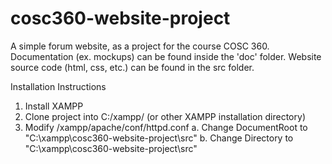 # cosc360-website-project
A simple forum website, as a project for the course COSC 360. Documentation (ex. mockups) can be found inside the 'doc' folder. Website source code (html, css, etc.) can be found in the src folder.

Installation Instructions
1. Install XAMPP
2. Clone project into C:/xampp/ (or other XAMPP installation directory)
3. Modify /xampp/apache/conf/httpd.conf
  a. Change DocumentRoot to "C:\xampp\cosc360-website-project\src"
  b. Change Directory to "C:\xampp\cosc360-website-project\src"
